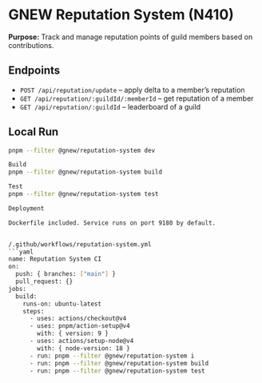 
# GNEW Reputation System (N410)

**Purpose:** Track and manage reputation points of guild members based on contributions.

## Endpoints
- `POST /api/reputation/update` – apply delta to a member’s reputation
- `GET /api/reputation/:guildId/:memberId` – get reputation of a member
- `GET /api/reputation/:guildId` – leaderboard of a guild

## Local Run
```bash
pnpm --filter @gnew/reputation-system dev

Build
pnpm --filter @gnew/reputation-system build

Test
pnpm --filter @gnew/reputation-system test

Deployment

Dockerfile included. Service runs on port 9180 by default.


/.github/workflows/reputation-system.yml
```yaml
name: Reputation System CI
on:
  push: { branches: ["main"] }
  pull_request: {}
jobs:
  build:
    runs-on: ubuntu-latest
    steps:
      - uses: actions/checkout@v4
      - uses: pnpm/action-setup@v4
        with: { version: 9 }
      - uses: actions/setup-node@v4
        with: { node-version: 18 }
      - run: pnpm --filter @gnew/reputation-system i
      - run: pnpm --filter @gnew/reputation-system build
      - run: pnpm --filter @gnew/reputation-system test



